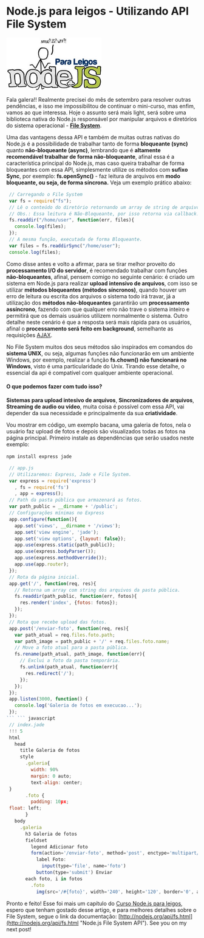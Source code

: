 # Node.js para leigos - Utilizando API File System

![Curso de Node.js](../images/nodejs-para-leigos.jpg "Curso de Node.js")

Fala galera!! Realmente precisei do mês de setembro para resolver outras pendências, e isso me impossibilitou de continuar o mini-curso, mas enfim, vamos ao que interessa. Hoje o assunto será mais light, será sobre uma biblioteca nativa do Node.js responsável por manipular arquivos e diretórios do sistema operacional - **[File System](http://nodejs.org/api/fs.html "Node.js File System API")**.

Uma das vantagens dessa API e também de muitas outras nativas do Node.js é a possibilidade de trabalhar tanto de forma **bloqueante (sync)** quanto **não-bloqueante (async)**, lembrando que é **altamente recomendável trabalhar de forma não-bloqueante**, afinal essa é a característica principal do Node.js, mas caso queira trabalhar de forma bloqueantes com essa API, simplesmente utilize os métodos com **sufixo Sync**, por exemplo: **fs.openSync()** - faz leitura de arquivos em **modo bloqueante, ou seja, de forma síncrona.** Veja um exemplo prático abaixo:

``` javascript
 // Carregando o File System
 var fs = require("fs");
 // Lê o conteúdo do diretório retornando um array de string de arquivos.
 // Obs.: Essa leitura é Não-Bloqueante, por isso retorna via callback.
 fs.readdir("/home/user", function(err, files){
   console.log(files);
 });
 // A mesma função, executada de forma Bloqueante.
 var files = fs.readdirSync("/home/user");
 console.log(files);
``` 

Como disse antes e volto a afirmar, para se tirar melhor proveito do **processamento I/O do servidor**, é recomendado trabalhar com funções **não-bloqueantes**, afinal, pensem comigo no seguinte cenário: é criado um sistema em Node.js para realizar **upload intensivo de arquivos**, com isso se utilizar **métodos bloqueantes (métodos síncronos)**, quando houver um erro de leitura ou escrita dos arquivos o sistema todo irá travar, já a utilização dos **métodos não-bloqueantes** garantirão um **processamento assíncrono**, fazendo com que qualquer erro não trave o sistema inteiro e permitirá que os demais usuários utilizem normalmente o sistema. Outro detalhe neste cenário é que a resposta será mais rápida para os usuários, afinal o **processamento será feito em background**, semelhante as requisições [AJAX](http://pt.wikipedia.org/wiki/AJAX_(programa%C3%A7%C3%A3o) "Wiki AJAX").

No File System muitos dos seus métodos são inspirados em comandos do **sistema UNIX**, ou seja, algumas funções não funcionarão em um ambiente Windows, por exemplo, realizar a função **fs.chown() não funcionará no Windows**, visto é uma particularidade do Unix. Tirando esse detalhe, o essencial da api é compatível com qualquer ambiente operacional.

#### O que podemos fazer com tudo isso?

**Sistemas para upload intesivo de arquivos**, **Sincronizadores de arquivos**, **Streaming de audio ou vídeo**, muita coisa é possível com essa API, vai depender da sua necessidade e principalmente da sua **criatividade**.

Vou mostrar em código, um exemplo bacana, uma galeria de fotos, nela o usuário faz upload de fotos e depois são visualizados todas as fotos na página principal. Primeiro instale as dependências que serão usados neste exemplo:

`npm install express jade`

``` javascript
 // app.js
 // Utilizaremos: Express, Jade e File System.
 var express = require('express')
   , fs = require('fs')
   , app = express();
 // Path da pasta pública que armazenará as fotos.
 var path_public = __dirname + '/public';
 // Configurações mínimas no Express
 app.configure(function(){
   app.set('views', __dirname + '/views');
   app.set('view engine', 'jade');
   app.set('view options', {layout: false});
   app.use(express.static(path_public));
   app.use(express.bodyParser());
   app.use(express.methodOverride());
   app.use(app.router);
 });
 // Rota da página inicial.
 app.get('/', function(req, res){
   // Retorna um array com string dos arquivos da pasta pública.
   fs.readdir(path_public, function(err, fotos){
     res.render('index', {fotos: fotos});
   });
 });
 // Rota que recebe upload das fotos.
 app.post('/enviar-foto', function(req, res){
   var path_atual = req.files.foto.path;
   var path_image = path_public + '/' + req.files.foto.name;
   // Move a foto atual para a pasta pública.
   fs.rename(path_atual, path_image, function(err){
     // Exclui a foto da pasta temporária.
     fs.unlink(path_atual, function(err){
       res.redirect('/');
     });
   });
 });
 app.listen(3000, function() {
   console.log('Galeria de fotos em execucao...');
 });
``` ``` javascript
 // index.jade
 !!! 5
 html
   head
     title Galeria de fotos
     style
       .galeria{
         width: 90%
         margin: 0 auto;
         text-align: center;
 }
       .foto {
         padding: 10px;
 float: left;
       }
   body
     .galeria
       h3 Galeria de fotos
       fieldset
         legend Adicionar foto
         form(action='/enviar-foto', method='post', enctype='multipart/form-data')
           label Foto:
             input(type='file', name='foto')
           button(type='submit') Enviar
       each foto, i in fotos
         .foto
           img(src='/#{foto}', width='240', height='120', border='0', alt='#{foto}')
``` 

Pronto e feito! Esse foi mais um capítulo do [Curso Node.js para leigos](../nodejs), espero que tenham gostado desse artigo, e para melhores detalhes sobre o File System, segue o link da documentação: [http://nodejs.org/api/fs.html](http://nodejs.org/api/fs.html "Node.js File System API"). See you on my next post!